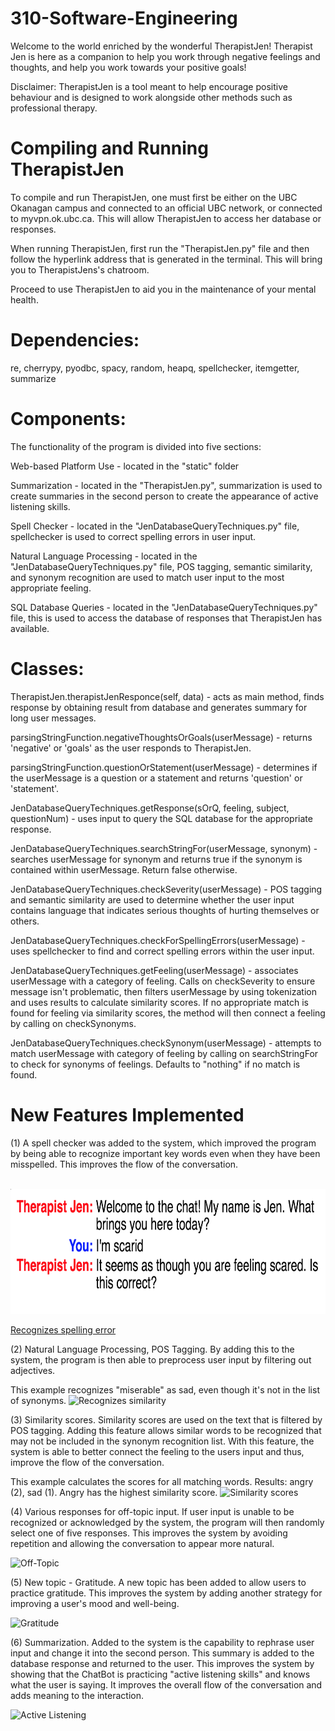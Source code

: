 # 310-Software-Engineering

Welcome to the world enriched by the wonderful TherapistJen!
Therapist Jen is here as a companion to help you work through negative feelings and thoughts, and help you work towards your positive goals!

Disclaimer: TherapistJen is a tool meant to help encourage positive behaviour and is designed to work alongside other methods such as professional therapy.

# Compiling and Running TherapistJen

To compile and run TherapistJen, one must first be either on the UBC Okanagan campus and connected to an official UBC network, or connected to myvpn.ok.ubc.ca. This will allow TherapistJen to access her database or responses. 

When running TherapistJen, first run the "TherapistJen.py" file and then follow the hyperlink address that is generated in the terminal. This will bring you to TherapistJens's chatroom.

Proceed to use TherapistJen to aid you in the maintenance of your mental health.

# Dependencies:
re, cherrypy, pyodbc, spacy, random, heapq, spellchecker, itemgetter, summarize

# Components:
The functionality of the program is divided into five sections:

Web-based Platform Use - located in the "static" folder

Summarization - located in the "TherapistJen.py", summarization is used to create summaries in the second person to create the appearance of active listening skills.

Spell Checker - located in the "JenDatabaseQueryTechniques.py" file, spellchecker is used to correct spelling errors in user input.

Natural Language Processing - located in the "JenDatabaseQueryTechniques.py" file, POS tagging, semantic similarity, and synonym recognition are used to match user input to the most appropriate feeling.

SQL Database Queries - located in the "JenDatabaseQueryTechniques.py" file, this is used to access the database of responses that TherapistJen has available.

# Classes:
TherapistJen.therapistJenResponce(self, data) - acts as main method, finds response by obtaining result from database and generates summary for long user messages. 

parsingStringFunction.negativeThoughtsOrGoals(userMessage) - returns 'negative' or 'goals' as the user responds to TherapistJen.

parsingStringFunction.questionOrStatement(userMessage) - determines if the userMessage is a question or a statement and returns 'question' or 'statement'.

JenDatabaseQueryTechniques.getResponse(sOrQ, feeling, subject, questionNum) - uses input to query the SQL database for the appropriate response.

JenDatabaseQueryTechniques.searchStringFor(userMessage, synonym) - searches userMessage for synonym and returns true if the synonym is contained within userMessage. Return false otherwise.

JenDatabaseQueryTechniques.checkSeverity(userMessage) - POS tagging and semantic similarity are used to determine whether the user input contains language that indicates serious thoughts of hurting themselves or others.

JenDatabaseQueryTechniques.checkForSpellingErrors(userMessage) - uses spellchecker to find and correct spelling errors within the user input.

JenDatabaseQueryTechniques.getFeeling(userMessage) - associates userMessage with a category of feeling. Calls on checkSeverity to ensure message isn't problematic, then filters userMessage by using tokenization and uses results to calculate similarity scores. If no appropriate match is found for feeling via similarity scores, the method will then connect a feeling by calling on checkSynonyms.

JenDatabaseQueryTechniques.checkSynonym(userMessage) - attempts to match userMessage with category of feeling by calling on searchStringFor to check for synonyms of feelings. Defaults to "nothing" if no match is found.

# New Features Implemented
(1) A spell checker was added to the system, which improved the program by being able to recognize important key words even when they have been misspelled. This improves the flow of the conversation.

<br>
<img height="200" src="https://github.com/bcmclean/TherapistJen/blob/master/Chat%20Snippets/error.png" />
<br>

[Recognizes spelling error](https://ibb.co/XSHWG6N)

(2) Natural Language Processing, POS Tagging. By adding this to the system, the program is then able to preprocess user input by filtering out adjectives.

This example recognizes "miserable" as sad, even though it's not in the list of synonyms.
![Recognizes similarity](https://ibb.co/gtB62RK)

(3) Similarity scores. Similarity scores are used on the text that is filtered by POS tagging. Adding this feature allows similar words to be recognized that may not be included in the synonym recognition list. With this feature, the system is able to better connect the feeling to the users input and thus, improve the flow of the conversation.


This example calculates the scores for all matching words. Results: angry (2), sad (1). Angry has the highest similarity score.
![Similarity scores](https://ibb.co/Rj2gTXx)

(4) Various responses for off-topic input. If user input is unable to be recognized or acknowledged by the system, the program will then randomly select one of five responses. This improves the system by avoiding repetition and allowing the conversation to appear more natural.

![Off-Topic](https://ibb.co/jTxBh8J)

(5) New topic - Gratitude. A new topic has been added to allow users to practice gratitude. This improves the system by adding another strategy for improving a user's mood and well-being.

![Gratitude](https://ibb.co/Z8Cck0g)

(6) Summarization. Added to the system is the capability to rephrase user input and change it into the second person. This summary is added to the database response and returned to the user. This improves the system by showing that the ChatBot is practicing "active listening skills" and knows what the user is saying. It improves the overall flow of the conversation and adds meaning to the interaction.   

![Active Listening](https://ibb.co/D8wH2Sd)
